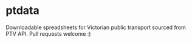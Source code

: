 # ptdata
Downloadable spreadsheets for Victorian public transport sourced from PTV API. Pull requests welcome :)
